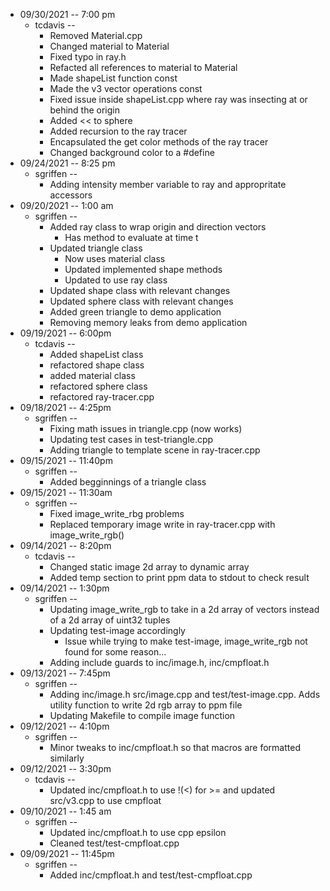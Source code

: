- 09/30/2021 -- 7:00 pm
	- tcdavis --
		- Removed Material.cpp
		- Changed material to Material
		- Fixed typo in ray.h
		- Refacted all references to material to Material
		- Made shapeList function const
		- Made the v3 vector operations const
		- Fixed issue inside shapeList.cpp where ray was insecting at or behind the origin
		- Added << to sphere
		- Added recursion to the ray tracer
		- Encapsulated the get color methods of the ray tracer
		- Changed background color to a #define
- 09/24/2021 -- 8:25 pm
	- sgriffen --
		- Adding intensity member variable to ray and appropritate accessors
- 09/20/2021 -- 1:00 am
	- sgriffen --
		- Added ray class to wrap origin and direction vectors
			- Has method to evaluate at time t
		- Updated triangle class 
			- Now uses material class
			- Updated implemented shape methods
			- Updated to use ray class
		- Updated shape class with relevant changes
		- Updated sphere class with relevant changes
		- Added green triangle to demo application
		- Removing memory leaks from demo application
- 09/19/2021 -- 6:00pm
	- tcdavis --
		- Added shapeList class
		- refactored shape class
		- added material class
		- refactored sphere class
		- refactored ray-tracer.cpp
- 09/18/2021 -- 4:25pm
	- sgriffen --
		- Fixing math issues in triangle.cpp (now works)
		- Updating test cases in test-triangle.cpp
		- Adding triangle to template scene in ray-tracer.cpp
- 09/15/2021 -- 11:40pm
	- sgriffen --
		- Added begginnings of a triangle class
- 09/15/2021 -- 11:30am
	- sgriffen --
		- Fixed image_write_rbg problems
		- Replaced temporary image write in ray-tracer.cpp with image_write_rgb()
- 09/14/2021 -- 8:20pm
	- tcdavis --
		- Changed static image 2d array to dynamic array
		- Added temp section to print ppm data to stdout to check result
- 09/14/2021 -- 1:30pm
	- sgriffen --
		- Updating image_write_rgb to take in a 2d array of vectors instead of a 2d array of uint32 tuples
		- Updating test-image accordingly
			- Issue while trying to make test-image, image_write_rgb not found for some reason...
		- Adding include guards to inc/image.h, inc/cmpfloat.h
- 09/13/2021 -- 7:45pm
	- sgriffen -- 
		- Adding inc/image.h src/image.cpp and test/test-image.cpp. Adds utility function to write 2d rgb array to ppm file
		- Updating Makefile to compile image function
- 09/12/2021 -- 4:10pm
	- sgriffen -- 
		- Minor tweaks to inc/cmpfloat.h so that macros are formatted similarly
- 09/12/2021 -- 3:30pm
	- tcdavis -- 
		- Updated inc/cmpfloat.h to use !(<) for >= and updated src/v3.cpp to use cmpfloat
- 09/10/2021 -- 1:45 am
	- sgriffen -- 
		- Updated inc/cmpfloat.h to use cpp epsilon
		- Cleaned test/test-cmpfloat.cpp
- 09/09/2021 -- 11:45pm
	- sgriffen -- 
		- Added inc/cmpfloat.h and test/test-cmpfloat.cpp

